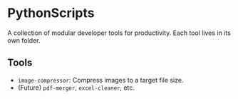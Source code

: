 # PythonScripts

A collection of modular developer tools for productivity. Each tool lives in its own folder.

## Tools

- `image-compressor`: Compress images to a target file size.
- (Future) `pdf-merger`, `excel-cleaner`, etc.
